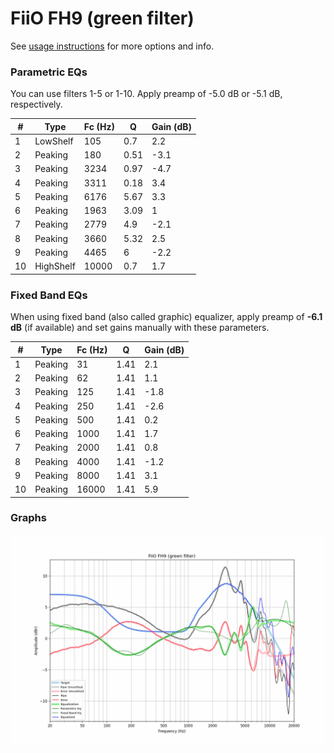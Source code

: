 # FiiO FH9 (green filter)
See [usage instructions](https://github.com/jaakkopasanen/AutoEq#usage) for more options and info.

### Parametric EQs
You can use filters 1-5 or 1-10. Apply preamp of -5.0 dB or -5.1 dB, respectively.

|   # | Type      |   Fc (Hz) |    Q |   Gain (dB) |
|-----|-----------|-----------|------|-------------|
|   1 | LowShelf  |       105 | 0.7  |         2.2 |
|   2 | Peaking   |       180 | 0.51 |        -3.1 |
|   3 | Peaking   |      3234 | 0.97 |        -4.7 |
|   4 | Peaking   |      3311 | 0.18 |         3.4 |
|   5 | Peaking   |      6176 | 5.67 |         3.3 |
|   6 | Peaking   |      1963 | 3.09 |         1   |
|   7 | Peaking   |      2779 | 4.9  |        -2.1 |
|   8 | Peaking   |      3660 | 5.32 |         2.5 |
|   9 | Peaking   |      4465 | 6    |        -2.2 |
|  10 | HighShelf |     10000 | 0.7  |         1.7 |

### Fixed Band EQs
When using fixed band (also called graphic) equalizer, apply preamp of **-6.1 dB** (if available) and set gains manually with these parameters.

|   # | Type    |   Fc (Hz) |    Q |   Gain (dB) |
|-----|---------|-----------|------|-------------|
|   1 | Peaking |        31 | 1.41 |         2.1 |
|   2 | Peaking |        62 | 1.41 |         1.1 |
|   3 | Peaking |       125 | 1.41 |        -1.8 |
|   4 | Peaking |       250 | 1.41 |        -2.6 |
|   5 | Peaking |       500 | 1.41 |         0.2 |
|   6 | Peaking |      1000 | 1.41 |         1.7 |
|   7 | Peaking |      2000 | 1.41 |         0.8 |
|   8 | Peaking |      4000 | 1.41 |        -1.2 |
|   9 | Peaking |      8000 | 1.41 |         3.1 |
|  10 | Peaking |     16000 | 1.41 |         5.9 |

### Graphs
![](./FiiO%20FH9%20(green%20filter).png)
